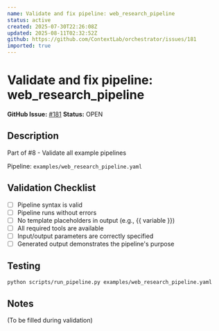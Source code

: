 ```yaml
---
name: Validate and fix pipeline: web_research_pipeline
status: active
created: 2025-07-30T22:26:08Z
updated: 2025-08-11T02:32:52Z
github: https://github.com/ContextLab/orchestrator/issues/181
imported: true
---
```


# Validate and fix pipeline: web_research_pipeline

**GitHub Issue:** [#181](https://github.com/ContextLab/orchestrator/issues/181)
**Status:** OPEN

## Description

Part of #8 - Validate all example pipelines

Pipeline: `examples/web_research_pipeline.yaml`

## Validation Checklist
- [ ] Pipeline syntax is valid
- [ ] Pipeline runs without errors
- [ ] No template placeholders in output (e.g., {{ variable }})
- [ ] All required tools are available
- [ ] Input/output parameters are correctly specified
- [ ] Generated output demonstrates the pipeline's purpose

## Testing
```bash
python scripts/run_pipeline.py examples/web_research_pipeline.yaml
```

## Notes
(To be filled during validation)